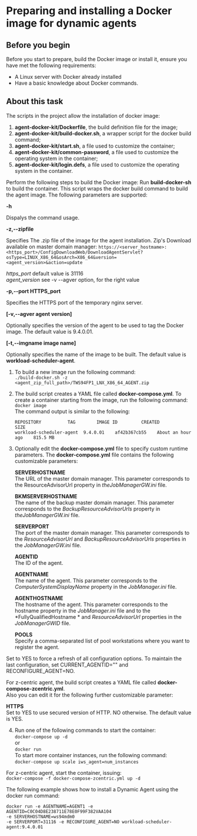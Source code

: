 # Preparing and installing a Docker image for dynamic agents

## Before you begin
Before you start to prepare, build the Docker image or install it, ensure you have met the following requirements:
 - A Linux server with Docker already installed
 - Have a basic knowledge about Docker commands.

## About this task
The scripts in the project allow the installation of docker image:
 1. **agent-docker-kit/Dockerfile**, the build definition file for the image;
 2. **agent-docker-kit/build-docker.sh**, a wrapper script for the  docker build  command;
 3.  **agent-docker-kit/start.sh**, a file used to customize the container;
 4. **agent-docker-kit/common-password**, a file used to customize the operating system in the container;
 5. **agent-docker-kit/login.defs**, a file used to customize the operating system in the container.

Perform the following steps to build the Docker image:
Run **build-docker-sh** to build the container. This script wraps the docker build command to build the agent image. The following parameters are supported:

**-h**

Dispalys the command usage.

**-z,--zipfile**

Specifies The .zip file of the image for the agent installation. 
Zip's Download available on master domain manager: 
```https://<server_hostmame>:<https_port>/ConfigDownloadWeb/DownloadAgentServlet?osType=LINUX_X86_64&osArch=X86_64&version=<agent_version>&action=update```  

*https_port* default value is  31116   
*agent_version* see -v --agver option, for the right value


**-p,--port  HTTPS_port**

Specifies the HTTPS port of the temporary nginx server.

**\[-v,--agver  agent version\]**

Optionally specifies the version of the agent to be used to tag the Docker image. The default value is  9.4.0.01.

**\[-t,--imgname  image name\]**

Optionally specifies the name of the image to be built. The default value is  **workload-scheduler-agent**.

1. To build a new image run the following command:  
```./build-docker.sh -z <agent_zip_full_path>/TWS94FP1_LNX_X86_64_AGENT.zip```

2. The build script creates a YAML file called **docker-compose.yml**. To create a container starting from the image, run the following command:  
```docker image```  
The command output is similar to the following:  
	```
	REPOSITORY          TAG        IMAGE ID         CREATED            SIZE
	workload-scheduler-agent  9.4.0.01    af42b367cb55    About an hour ago    815.5 MB
	```
3. Optionally edit the **docker-compose.yml** file to specify custom runtime parameters.
The  **docker-compose.yml**  file contains the following customizable parameters:

	**SERVERHOSTNAME**  
The URL of the  master domain manager. This parameter corresponds to the  ResourceAdvisorUrl  property in *theJobManagerGW.ini*  file.

	**BKMSERVERHOSTNAME**  
The name of the  backup master domain manager. This parameter corresponds to the  *BackupResourceAdvisorUrls*  property in *theJobManagerGW.ini*  file.

	**SERVERPORT**  
The port of the  master domain manager. This parameter corresponds to the  *ResourceAdvisorUrl*  and  *BackupResourceAdvisorUrls* properties in the *JobManagerGW.ini* file.

	**AGENTID**  
The ID of the agent.

	**AGENTNAME**  
The name of the agent. This parameter corresponds to the  *ComputerSystemDisplayName*  property in the *JobManager.ini*  file.

	**AGENTHOSTNAME**  
The hostname of the agent. This parameter corresponds to the  hostname  property in the *JobManager.ini*  file and to the  *FullyQualifiedHostname * and *ResourceAdvisorUrl*  properties in the  *JobManagerGWID*  file.

	**POOLS**  
Specify a comma-separated list of pool workstations where you want to register the agent.

Set to  YES  to force a refresh of all configuration options. To maintain the last configuration, set CURRENT\_AGENTID="" and RECONFIGURE\_AGENT=NO.  

For z-centric agent, the build script creates a YAML file called **docker-compose-zcentric.yml**.   
Also you can edit it for the following further customizable parameter:

**HTTPS**  
Set to YES to use secured version of HTTP. NO otherwise. The default value is YES.


 4. Run one of the following commands to start the container:  
 ```docker-compose up -d```  
 or  
 ```docker run```  
 To start more container instances, run the following command:  
 ```docker-compose up scale iws_agent=num_instances```  

  For z-centric agent, start the container, issuing:  
  ```docker-compose -f docker-compose-zcentric.yml up -d```  
  
The following example shows how to install a Dynamic Agent using the docker run command:  
```
docker run -e AGENTNAME=AGENT1 -e AGENTID=C0C04D8E238711E78E0F99F382VAA104 
-e SERVERHOSTNAME=ws94mdm0 
-e SERVERPORT=31116 -e RECONFIGURE_AGENT=NO workload-scheduler-agent:9.4.0.01
```
